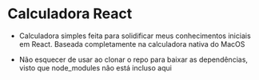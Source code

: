 # Calculadora React

- Calculadora simples feita para solidificar meus conhecimentos iniciais em React. Baseada completamente na calculadora nativa do MacOS

- Não esquecer de usar <npm i> ao clonar o repo para baixar as dependências, visto que node_modules não está incluso aqui